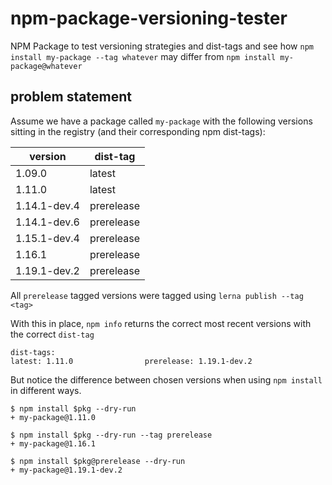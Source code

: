 # npm-package-versioning-tester
NPM Package to test versioning strategies and dist-tags and see how `npm install my-package --tag whatever` may differ from `npm install my-package@whatever`

## problem statement

Assume we have a package called `my-package` with the following
versions sitting in the registry (and their corresponding npm dist-tags):

|version|dist-tag|
|-------|--------|
| 1.09.0 | latest |
| 1.11.0 | latest |
| 1.14.1-dev.4 | prerelease |
| 1.14.1-dev.6 | prerelease |
| 1.15.1-dev.4 | prerelease |
| 1.16.1 | prerelease |
| 1.19.1-dev.2 | prerelease |

All `prerelease` tagged versions were tagged using `lerna publish --tag <tag>`

With this in place, `npm info` returns the correct most recent versions with
 the correct `dist-tag`

```
dist-tags:
latest: 1.11.0                prerelease: 1.19.1-dev.2
```

But notice the difference between chosen versions when using `npm install` in different ways.

```
$ npm install $pkg --dry-run
+ my-package@1.11.0

$ npm install $pkg --dry-run --tag prerelease
+ my-package@1.16.1

$ npm install $pkg@prerelease --dry-run
+ my-package@1.19.1-dev.2
```
